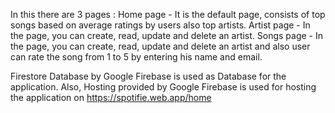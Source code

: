 In this there are 3 pages : 
Home page - It is the default page, consists of top songs based on average ratings by users also top artists.
Artist page - In the page, you can create, read, update and delete an artist.
Songs page - In the page, you can create, read, update and delete an artist and also user can rate the song from 1 to 5 by entering his name and email.

Firestore Database by Google Firebase is used as Database for the application.
Also, Hosting provided by Google Firebase is used for hosting the application on https://spotifie.web.app/home
